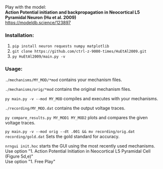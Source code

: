 Play with the model:  
**Action Potential initiation and backpropagation in Neocortical L5 Pyramidal Neuron (Hu et al. 2009)**  
https://modeldb.science/123897

### Installation:
1) `pip install neuron requests numpy matplotlib`
2) `git clone https://github.com/ctrl-z-9000-times/HuEtAl2009.git`
3) `py HuEtAl2009/main.py -v`  


### Usage:
`./mechanisms/MY_MOD/*mod` contains your mechanism files.  

`./mechanisms/orig/*mod` contains the original mechanism files.  

`py main.py -v --mod MY_MOD` compiles and executes with your mechanisms.  

`./recording/MY_MOD.dat` contains the output voltage traces.  

`py compare_results.py MY_MOD1 MY_MOD2` plots and compares the given voltage traces.

`py main.py -v --mod orig --dt .001 && mv recording/orig.dat recording/gold.dat`  Sets the gold standard for accuracy.

`nrngui init.hoc` starts the GUI using the most recently used mechanisms.  
Use option "1. Action Potential Initiation in Neocortical L5 Pyramidal Cell (Figure 5d,e)"  
Use option "1. Free Play"  

